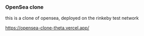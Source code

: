 ### OpenSea clone

this is a clone of opensea, deployed on the rinkeby test network

https://opensea-clone-theta.vercel.app/
